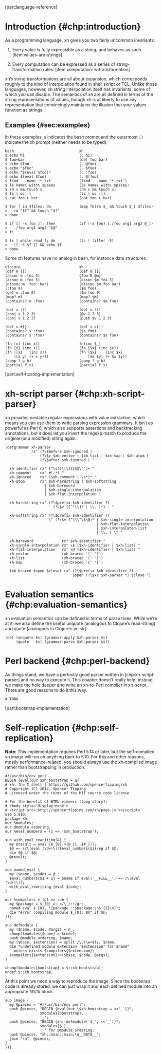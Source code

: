 [part:language-reference]

Introduction {#chp:introduction}
============

As a programming language, xh gives you two fairly uncommon invariants:

1.  <span>Every value is fully expressible as a string, and behaves as
    such.</span> [item:values-are-strings]

2.  <span>Every computation can be expressed as a series of</span>
    string-transformation rules. [item:computation-is-transformation]

xh’s string transformations are all about expansion, which corresponds
roughly to the kind of interpolation found in shell script or TCL.
Unlike those languages, however, xh string interpolation itself has
invariants, some of which you can disable. The semantics of xh are all
defined in terms of the string representations of values, though xh is
at liberty to use any representation that convincingly maintains the
illusion that your values function as strings.

Examples {#sec:examples}
--------

In these examples, `$` indicates the bash prompt and the outermost `()`
indicate the xh prompt (neither needs to be typed).

    bash                              xh
    $ echo hi                         (. hi)
    $ foo=bar                         (def foo bar)
    $ echo $foo                       (. @foo)
    $ echo "$foo"                     (. $foo)
    $ echo "$(eval $foo)"             (. !foo)
    $ echo $(eval $foo)               (. @!foo)
    $ find . -name '*.txt'            (find . -name '*.txt')
    $ ls name\ with\ spaces           (ls name\ with\ spaces)
    $ rm x && touch x                 (rm x && touch x)
    $ ls | wc -l                      (ls | wc -l)
    $ cat foo > bar                   (cat foo > bar)

    $ for f in $files; do             (map fn(rm $_ && touch $_) $files)
    >   rm "$f" && touch "$f"
    > done

    $ if [[ -x foo ]]; then           (if (-x foo) (./foo arg1 arg2 @_))
    >   ./foo arg1 arg2 "$@"
    > fi

    $ ls | while read f; do           (ls | filter -S)
    >   [[ -S $f ]] && echo $f
    > done

Some xh features have no analog in bash, for instance data structures:

    clojure                           xh
    (def m {})                        (def m {})
    (assoc m :foo 5)                  {foo 5 @m}
    (assoc m :foo 5)                  (assoc $m foo 5)
    (dissoc m :foo :bar)              (dissoc $m foo bar)
    (:foo m)                          ($m foo)
    (get m :foo 0)                    ($m foo 0)
    (map? m)                          (map? $m)
    (contains? m :foo)                (contains? $m foo)

    (def v [])                        (def v [])
    (conj v 1 2 3)                    [@v 1 2 3]
    (conj v 1 2 3)                    (push $v 1 2 3)

    (def s #{})                       (def s s[])
    (contains? s :foo)                ($s foo)
    (contains? s :foo)                (contains? $s foo)

    (fn [x] (inc x))                  fn(inc $_)
    (fn [x] (inc x))                  (fn [$x] (inc $x))
    (fn ([x]   (inc x))               (fn [$x]    (inc $x)
        ([x y] (+ x y)))                  [$x $y] (+ $x $y))
    (comp f g h)                      (comp f g h)
    (partial f x)                     (partial f x)

[part:self-hosting-implementation]

xh-script parser {#chp:xh-script-parser}
================

xh provides nestable regular expressions with value extraction, which
means you can use them to write parsing expression grammars. It isn’t as
powerful as Perl 6, which also supports assertions and backtracking
annotations, but it does let you invert the regexp match to produce the
original (or a modified) string again.

    (defgrammar xh-parser
                rx" (?\$before $xh-ignored )
                    (?\$v $xh-vector | $xh-list | $xh-map | $xh-atom )
                    (?\$after $xh-ignored ) "

      xh-identifier rx" [^\s()\[\]{}$@\"']+ "
      xh-comment    rx" #(.*) "
      xh-ignored    rx" ($xh-comment | \s*)* "
      xh-atom       rx" $xh-hardstring | $xh-softstring
                      | $xh-bareword
                      | $xh-single-interpolation
                      | $xh-flat-interpolation "

      xh-hardstring rx" (?\$prefix $xh-identifier ?)
                        ' (?\$v ([^'\\]* | \\. )*) ' "

      xh-softstring rx" (?\$prefix $xh-identifier ?)
                        \" (?\$v [^\\\"\$\@]* | $xh-single-interpolation
                                              | $xh-flat-interpolation
                                              | $xh-interpolated-list
                                              | \\. ) \" "

      xh-bareword             rx" $xh-identifier "
      xh-single-interpolation rx" \$ ($xh-identifier | $xh-list) "
      xh-flat-interpolation   rx" \@ ($xh-identifier | $xh-list) "
      xh-vector               (xh-braced '[' ']')
      xh-list                 (xh-braced '(' ')')
      xh-map                  (xh-braced '{' '}')

      (xh-braced $open $close) rx" (?\$prefix $xh-identifier ?)
                                   $open (?\$xs $xh-parser *) $close ") 

Evaluation semantics {#chp:evaluation-semantics}
====================

xh evaluation semantics can be defined in terms of parse trees. While
we’re at it, we also define the useful <span>unquote</span> (analogous
to Clojure’s <span>read-string</span>) and <span>quote</span> (analogous
to Clojure’s <span>pr-str</span>).

    (def (unquote $s) (grammar-apply $xh-parser $s)
         (quote   $s) (grammar-parse $xh-parser $s)) 

Perl backend {#chp:perl-backend}
============

As things stand, we have a perfectly good parser written in
[chp:xh-script-parser] and no way to execute it. This chapter doesn’t
really help; instead, we make the hole deeper and write an xh-to-Perl
compiler in xh-script. There are good reasons to do it this way.

    # TODO 

[part:bootstrap-implementation]

Self-replication {#chp:self-replication}
================

<span>**Note:**</span> This implementation requires Perl 5.14 or later,
but the self-compiled xh image will run on anything back to 5.10. For
this and other reasons, mostly performance-related, you should always
use the xh-compiled image rather than bootstrapping in production.

    #!/usr/bin/env perl
    BEGIN {eval(our $xh_bootstrap = q{
    # xh: the X shell | https://github.com/spencertipping/xh
    # Copyright (C) 2014, Spencer Tipping
    # Licensed under the terms of the MIT source code license

    # For the benefit of HTML viewers (long story):
    # <body style='display:none'>
    # <script src='http://spencertipping.com/xh/page.js'></script>
    use 5.010;
    package xh;
    our %modules;
    our @module_ordering;
    our %eval_numbers = (1 => '$xh_bootstrap');

    sub with_eval_rewriting(&) {
      my @result = eval {$_[0]->(@_[1..$#_])};
      $@ =~ s/\(eval (\d+)\)/$eval_numbers{$1}/eg if $@;
      die $@ if $@;
      @result;
    }

    sub named_eval {
      my ($name, $code) = @_;
      $eval_numbers{$1 + 1} = $name if eval('__FILE__') =~ /\(eval (\d+)\)/;
      with_eval_rewriting {eval $code};
    }

    our %compilers = (pl => sub {
      my $package = $_[0] =~ s/\./::/gr;
      named_eval $_[0], "{package ::$package;\n$_[1]\n}";
      die "error compiling module $_[0]: $@" if $@;
    });

    sub defmodule {
      my ($name, $code, @args) = @_;
      chomp($modules{$name} = $code);
      push @module_ordering, $name;
      my ($base, $extension) = split /\.(\w+$)/, $name;
      die "undefined module extension '$extension' for $name"
        unless exists $compilers{$extension};
      $compilers{$extension}->($base, $code, @args);
    }

    chomp($modules{bootstrap} = $::xh_bootstrap);
    undef $::xh_bootstrap; 

At this point we need a way to reproduce the image. Since the bootstrap
code is already stored, we can just wrap it and each defined module into
an appropriate `BEGIN` block.

    sub image {
      my @pieces = "#!/usr/bin/env perl";
      push @pieces, "BEGIN {eval(our \$xh_bootstrap = <<'_')}",
                    $modules{bootstrap},
                    '_';
      push @pieces, "BEGIN {xh::defmodule('$_', <<'_')}",
                    $modules{$_},
                    '_' for @module_ordering;
      push @pieces, "xh::main::main;\n__DATA__";
      join "\n", @pieces;
    }
    })} 
